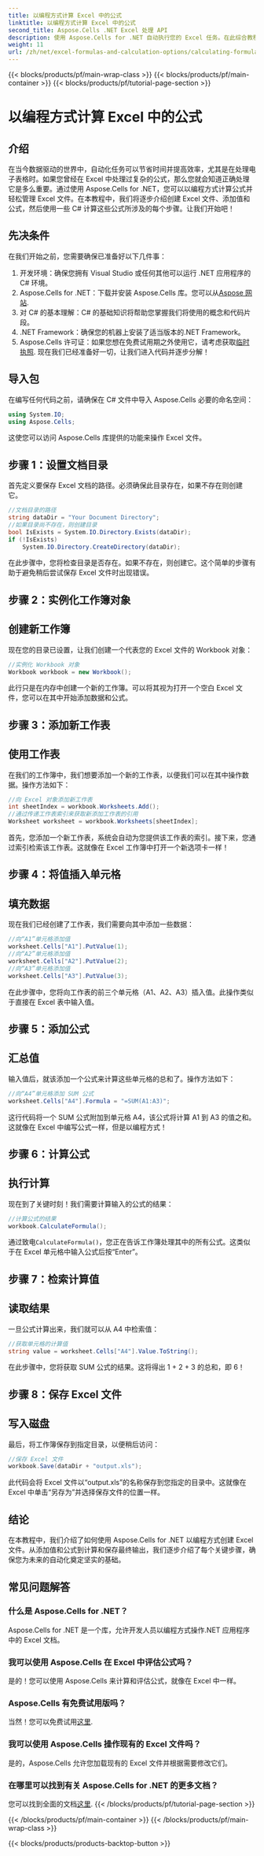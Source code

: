 ```yaml
---
title: 以编程方式计算 Excel 中的公式
linktitle: 以编程方式计算 Excel 中的公式
second_title: Aspose.Cells .NET Excel 处理 API
description: 使用 Aspose.Cells for .NET 自动执行您的 Excel 任务。在此综合教程中学习如何以编程方式计算公式。
weight: 11
url: /zh/net/excel-formulas-and-calculation-options/calculating-formulas/
---
```


{{< blocks/products/pf/main-wrap-class >}}
{{< blocks/products/pf/main-container >}}
{{< blocks/products/pf/tutorial-page-section >}}

# 以编程方式计算 Excel 中的公式

## 介绍
在当今数据驱动的世界中，自动化任务可以节省时间并提高效率，尤其是在处理电子表格时。如果您曾经在 Excel 中处理过复杂的公式，那么您就会知道正确处理它是多么重要。通过使用 Aspose.Cells for .NET，您可以以编程方式计算公式并轻松管理 Excel 文件。在本教程中，我们将逐步介绍创建 Excel 文件、添加值和公式，然后使用一些 C# 计算这些公式所涉及的每个步骤。让我们开始吧！
## 先决条件
在我们开始之前，您需要确保已准备好以下几件事：
1. 开发环境：确保您拥有 Visual Studio 或任何其他可以运行 .NET 应用程序的 C# 环境。
2.  Aspose.Cells for .NET：下载并安装 Aspose.Cells 库。您可以从[Aspose 网站](https://releases.aspose.com/cells/net/).
3. 对 C# 的基本理解：C# 的基础知识将帮助您掌握我们将使用的概念和代码片段。
4. .NET Framework：确保您的机器上安装了适当版本的.NET Framework。
5.  Aspose.Cells 许可证：如果您想在免费试用期之外使用它，请考虑获取[临时执照](https://purchase.aspose.com/temporary-license/).
现在我们已经准备好一切，让我们进入代码并逐步分解！
## 导入包
在编写任何代码之前，请确保在 C# 文件中导入 Aspose.Cells 必要的命名空间：
```csharp
using System.IO;
using Aspose.Cells;
```
这使您可以访问 Aspose.Cells 库提供的功能来操作 Excel 文件。
## 步骤 1：设置文档目录
首先定义要保存 Excel 文档的路径。必须确保此目录存在，如果不存在则创建它。
```csharp
//文档目录的路径
string dataDir = "Your Document Directory";
//如果目录尚不存在，则创建目录
bool IsExists = System.IO.Directory.Exists(dataDir);
if (!IsExists)
    System.IO.Directory.CreateDirectory(dataDir);
```
在此步骤中，您将检查目录是否存在。如果不存在，则创建它。这个简单的步骤有助于避免稍后尝试保存 Excel 文件时出现错误。
## 步骤 2：实例化工作簿对象
## 创建新工作簿
现在您的目录已设置，让我们创建一个代表您的 Excel 文件的 Workbook 对象：
```csharp
//实例化 Workbook 对象
Workbook workbook = new Workbook();
```
此行只是在内存中创建一个新的工作簿。可以将其视为打开一个空白 Excel 文件，您可以在其中开始添加数据和公式。
## 步骤 3：添加新工作表
## 使用工作表
在我们的工作簿中，我们想要添加一个新的工作表，以便我们可以在其中操作数据。操作方法如下：
```csharp
//向 Excel 对象添加新工作表
int sheetIndex = workbook.Worksheets.Add();
//通过传递工作表索引来获取新添加工作表的引用
Worksheet worksheet = workbook.Worksheets[sheetIndex];
```
首先，您添加一个新工作表，系统会自动为您提供该工作表的索引。接下来，您通过索引检索该工作表。这就像在 Excel 工作簿中打开一个新选项卡一样！
## 步骤 4：将值插入单元格
## 填充数据
现在我们已经创建了工作表，我们需要向其中添加一些数据：
```csharp
//向“A1”单元格添加值
worksheet.Cells["A1"].PutValue(1);
//向“A2”单元格添加值
worksheet.Cells["A2"].PutValue(2);
//向“A3”单元格添加值
worksheet.Cells["A3"].PutValue(3);
```
在此步骤中，您将向工作表的前三个单元格（A1、A2、A3）插入值。此操作类似于直接在 Excel 表中输入值。 
## 步骤 5：添加公式
## 汇总值
输入值后，就该添加一个公式来计算这些单元格的总和了。操作方法如下：
```csharp
//向“A4”单元格添加 SUM 公式
worksheet.Cells["A4"].Formula = "=SUM(A1:A3)";
```
这行代码将一个 SUM 公式附加到单元格 A4，该公式将计算 A1 到 A3 的值之和。这就像在 Excel 中编写公式一样，但是以编程方式！
## 步骤 6：计算公式
## 执行计算
现在到了关键时刻！我们需要计算输入的公式的结果：
```csharp
//计算公式的结果
workbook.CalculateFormula();
```
通过致电`CalculateFormula()`，您正在告诉工作簿处理其中的所有公式。这类似于在 Excel 单元格中输入公式后按“Enter”。
## 步骤 7：检索计算值
## 读取结果
一旦公式计算出来，我们就可以从 A4 中检索值：
```csharp
//获取单元格的计算值
string value = worksheet.Cells["A4"].Value.ToString();
```
在此步骤中，您将获取 SUM 公式的结果。这将得出 1 + 2 + 3 的总和，即 6！
## 步骤 8：保存 Excel 文件
## 写入磁盘
最后，将工作簿保存到指定目录，以便稍后访问：
```csharp
//保存 Excel 文件
workbook.Save(dataDir + "output.xls");
```
此代码会将 Excel 文件以“output.xls”的名称保存到您指定的目录中。这就像在 Excel 中单击“另存为”并选择保存文件的位置一样。
## 结论
在本教程中，我们介绍了如何使用 Aspose.Cells for .NET 以编程方式创建 Excel 文件。从添加值和公式到计算和保存最终输出，我们逐步介绍了每个关键步骤，确保您为未来的自动化奠定坚实的基础。
## 常见问题解答
### 什么是 Aspose.Cells for .NET？
Aspose.Cells for .NET 是一个库，允许开发人员以编程方式操作.NET 应用程序中的 Excel 文档。
### 我可以使用 Aspose.Cells 在 Excel 中评估公式吗？
是的！您可以使用 Aspose.Cells 来计算和评估公式，就像在 Excel 中一样。
### Aspose.Cells 有免费试用版吗？
当然！您可以免费试用[这里](https://releases.aspose.com/).
### 我可以使用 Aspose.Cells 操作现有的 Excel 文件吗？
是的，Aspose.Cells 允许您加载现有的 Excel 文件并根据需要修改它们。
### 在哪里可以找到有关 Aspose.Cells for .NET 的更多文档？
您可以找到全面的文档[这里](https://reference.aspose.com/cells/net/).
{{< /blocks/products/pf/tutorial-page-section >}}

{{< /blocks/products/pf/main-container >}}
{{< /blocks/products/pf/main-wrap-class >}}

{{< blocks/products/products-backtop-button >}}

